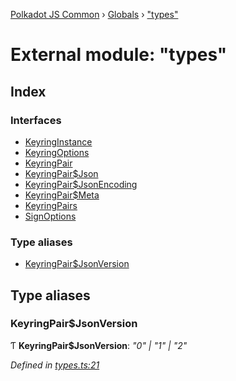 [Polkadot JS Common](../README.md) › [Globals](../globals.md) › ["types"](_types_.md)

# External module: "types"

## Index

### Interfaces

* [KeyringInstance](../interfaces/_types_.keyringinstance.md)
* [KeyringOptions](../interfaces/_types_.keyringoptions.md)
* [KeyringPair](../interfaces/_types_.keyringpair.md)
* [KeyringPair$Json](../interfaces/_types_.keyringpair_json.md)
* [KeyringPair$JsonEncoding](../interfaces/_types_.keyringpair_jsonencoding.md)
* [KeyringPair$Meta](../interfaces/_types_.keyringpair_meta.md)
* [KeyringPairs](../interfaces/_types_.keyringpairs.md)
* [SignOptions](../interfaces/_types_.signoptions.md)

### Type aliases

* [KeyringPair$JsonVersion](_types_.md#keyringpairjsonversion)

## Type aliases

###  KeyringPair$JsonVersion

Ƭ **KeyringPair$JsonVersion**: *"0" | "1" | "2"*

*Defined in [types.ts:21](https://github.com/polkadot-js/common/blob/f86fcc60/packages/keyring/src/types.ts#L21)*
